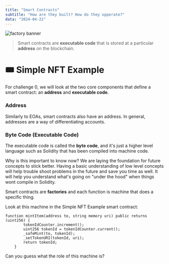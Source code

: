 ```yaml
---
title: "Smart Contracts"
subtitle: "How are they built? How do they opperate?"
data: "2024-04-22"
---
```


![factory banner](/images/factory-banner.svg)

> Smart contracts are **executable code** that is stored at a particular **address** on the blockchain.

# 🎟 Simple NFT Example

For challenge 0, we will look at the two core components that define a smart contract: an **address**
and **executable code**.

### Address

Similarly to EOAs, smart contracts also have an address. In general, addresses are a way of differentiating
accounts.

### Byte Code (Executable Code)

The executable code is called the **byte code**, and it's just a higher level language such as Solidity that
has been compiled into machine code.

Why is this important to know now? We are laying the foundation for future concepts to
stick better. Having a basic understanding of low level concepts will help trouble shoot problems in the
future and save you time as well. It will help you understand what's going on "under the hood" when things
wont compile in Solidity.

Smart contracts are **factories** and each function is machine that does
a specific thing.

Look at this machine in the Simple NFT Example smart contract:

```
function mintItem(address to, string memory uri) public returns (uint256) {
		tokenIdCounter.increment();
		uint256 tokenId = tokenIdCounter.current();
		_safeMint(to, tokenId);
		_setTokenURI(tokenId, uri);
		return tokenId;
	}
```

Can you guess what the role of this machine is?
